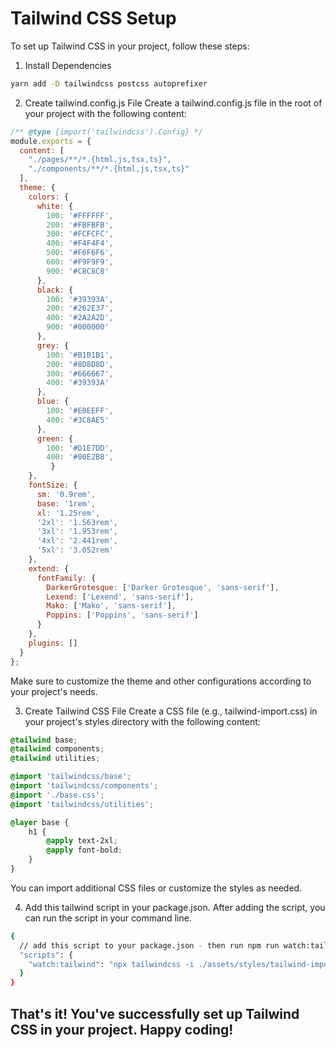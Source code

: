 # Tailwind CSS Setup
To set up Tailwind CSS in your project, follow these steps:

1. Install Dependencies
```bash
yarn add -D tailwindcss postcss autoprefixer
```
2. Create tailwind.config.js File
Create a tailwind.config.js file in the root of your project with the following content:

```javascript
/** @type {import('tailwindcss').Config} */
module.exports = {
  content: [
    "./pages/**/*.{html,js,tsx,ts}",
    "./components/**/*.{html,js,tsx,ts}"
  ],
  theme: {
    colors: {
      white: {
        100: '#FFFFFF',
        200: '#FBFBFB',
        300: '#FCFCFC',
        400: '#F4F4F4',
        500: '#F6F6F6',
        600: '#F9F9F9',
        900: '#C8C8C8'
      },
      black: {
        100: '#39393A',
        200: '#262E37',
        400: '#2A2A2D',
        900: '#000000'
      },
      grey: {
        100: '#B1B1B1',
        200: '#8D8D8D',
        300: '#666667',
        400: '#39393A'
      },
      blue: {
        100: '#E0EEFF',
        400: '#3C8AE5'
      },
      green: {
        100: '#D1E7DD',
        400: '#00E2B8',
         }
    },
    fontSize: {
      sm: '0.9rem',
      base: '1rem',
      xl: '1.25rem',
      '2xl': '1.563rem',
      '3xl': '1.953rem',
      '4xl': '2.441rem',
      '5xl': '3.052rem'
    },
    extend: {
      fontFamily: {
        DarkerGrotesque: ['Darker Grotesque', 'sans-serif'],
        Lexend: ['Lexend', 'sans-serif'],
        Mako: ['Mako', 'sans-serif'],
        Poppins: ['Poppins', 'sans-serif']
      }
    },
    plugins: []
  }
};
```
Make sure to customize the theme and other configurations according to your project's needs.

3. Create Tailwind CSS File
Create a CSS file (e.g., tailwind-import.css) in your project's styles directory with the following content:

```css
@tailwind base;
@tailwind components;
@tailwind utilities;

@import 'tailwindcss/base';
@import 'tailwindcss/components';
@import './base.css';
@import 'tailwindcss/utilities';

@layer base {
    h1 {
        @apply text-2xl;
        @apply font-bold;
    }
}
```
You can import additional CSS files or customize the styles as needed.

4. Add this tailwind script in your package.json. After adding the script, you can run the script in your command line.

```bash
{
  // add this script to your package.json - then run npm run watch:tailwind
  "scripts": {
    "watch:tailwind": "npx tailwindcss -i ./assets/styles/tailwind-import.css -o ./assets/styles/tailwind-compiled.css --watch"
  }
}
```

## That's it! You've successfully set up Tailwind CSS in your project. Happy coding!